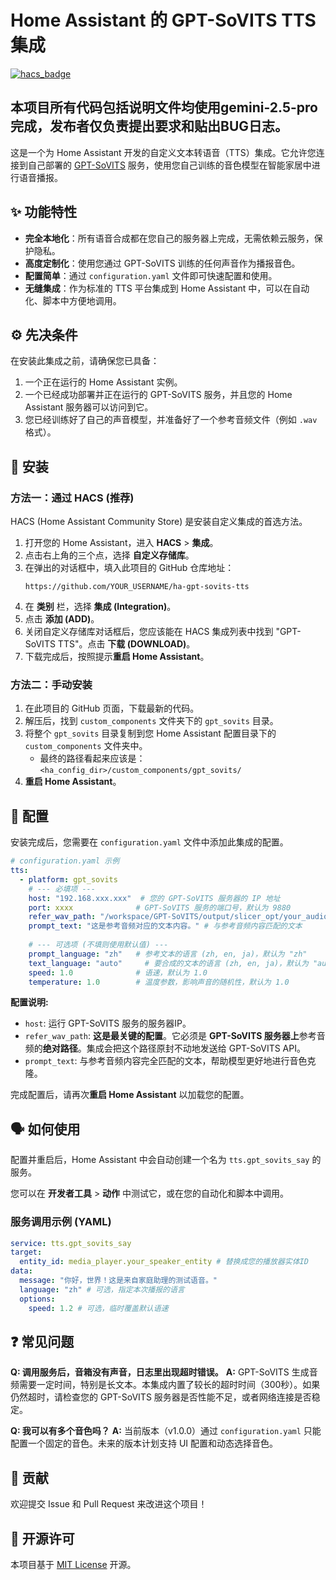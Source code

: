 # Home Assistant 的 GPT-SoVITS TTS 集成

[![hacs_badge](https://img.shields.io/badge/HACS-Custom-41BDF5.svg)](https://hacs.xyz/)

## **本项目所有代码包括说明文件均使用gemini-2.5-pro完成，发布者仅负责提出要求和贴出BUG日志。**

这是一个为 Home Assistant 开发的自定义文本转语音（TTS）集成。它允许您连接到自己部署的 [GPT-SoVITS](https://github.com/RVC-Boss/GPT-SoVITS) 服务，使用您自己训练的音色模型在智能家居中进行语音播报。

## ✨ 功能特性

- **完全本地化**：所有语音合成都在您自己的服务器上完成，无需依赖云服务，保护隐私。
- **高度定制化**：使用您通过 GPT-SoVITS 训练的任何声音作为播报音色。
- **配置简单**：通过 `configuration.yaml` 文件即可快速配置和使用。
- **无缝集成**：作为标准的 TTS 平台集成到 Home Assistant 中，可以在自动化、脚本中方便地调用。

## ⚙️ 先决条件

在安装此集成之前，请确保您已具备：

1.  一个正在运行的 Home Assistant 实例。
2.  一个已经成功部署并正在运行的 GPT-SoVITS 服务，并且您的 Home Assistant 服务器可以访问到它。
3.  您已经训练好了自己的声音模型，并准备好了一个参考音频文件（例如 `.wav` 格式）。

## 🚀 安装

### 方法一：通过 HACS (推荐)

HACS (Home Assistant Community Store) 是安装自定义集成的首选方法。

1.  打开您的 Home Assistant，进入 **HACS** > **集成**。
2.  点击右上角的三个点，选择 **自定义存储库**。
3.  在弹出的对话框中，填入此项目的 GitHub 仓库地址：
    ```
    https://github.com/YOUR_USERNAME/ha-gpt-sovits-tts
    ```
4.  在 **类别** 栏，选择 **集成 (Integration)**。
5.  点击 **添加 (ADD)**。
6.  关闭自定义存储库对话框后，您应该能在 HACS 集成列表中找到 "GPT-SoVITS TTS"。点击 **下载 (DOWNLOAD)**。
7.  下载完成后，按照提示**重启 Home Assistant**。

### 方法二：手动安装

1.  在此项目的 GitHub 页面，下载最新的代码。
2.  解压后，找到 `custom_components` 文件夹下的 `gpt_sovits` 目录。
3.  将整个 `gpt_sovits` 目录复制到您 Home Assistant 配置目录下的 `custom_components` 文件夹中。
    *   最终的路径看起来应该是：`<ha_config_dir>/custom_components/gpt_sovits/`
4.  **重启 Home Assistant**。

## 📝 配置

安装完成后，您需要在 `configuration.yaml` 文件中添加此集成的配置。

```yaml
# configuration.yaml 示例
tts:
  - platform: gpt_sovits
    # --- 必填项 ---
    host: "192.168.xxx.xxx"  # 您的 GPT-SoVITS 服务器的 IP 地址
    port: xxxx              # GPT-SoVITS 服务的端口号，默认为 9880
    refer_wav_path: "/workspace/GPT-SoVITS/output/slicer_opt/your_audio.wav" # 重要：这是位于GPT-SoVITS服务器上的参考音频的绝对路径，不是Home Assistant服务器上的路径
    prompt_text: "这是参考音频对应的文本内容。" # 与参考音频内容匹配的文本
    
    # --- 可选项 (不填则使用默认值) ---
    prompt_language: "zh"   # 参考文本的语言 (zh, en, ja)，默认为 "zh"
    text_language: "auto"     # 要合成的文本的语言 (zh, en, ja)，默认为 "auto"
    speed: 1.0              # 语速，默认为 1.0
    temperature: 1.0        # 温度参数，影响声音的随机性，默认为 1.0
```
**配置说明:**

- `host`: 运行 GPT-SoVITS 服务的服务器IP。
- `refer_wav_path`: **这是最关键的配置**。它必须是 **GPT-SoVITS 服务器上**参考音频的**绝对路径**。集成会把这个路径原封不动地发送给 GPT-SoVITS API。
- `prompt_text`: 与参考音频内容完全匹配的文本，帮助模型更好地进行音色克隆。

完成配置后，请再次**重启 Home Assistant** 以加载您的配置。

## 🗣️ 如何使用

配置并重启后，Home Assistant 中会自动创建一个名为 `tts.gpt_sovits_say` 的服务。

您可以在 **开发者工具** > **动作** 中测试它，或在您的自动化和脚本中调用。

### 服务调用示例 (YAML)

```yaml
service: tts.gpt_sovits_say
target:
  entity_id: media_player.your_speaker_entity # 替换成您的播放器实体ID
data:
  message: "你好，世界！这是来自家庭助理的测试语音。"
  language: "zh" # 可选，指定本次播报的语言
  options:
    speed: 1.2 # 可选，临时覆盖默认语速
```
## ❓ 常见问题

**Q: 调用服务后，音箱没有声音，日志里出现超时错误。**
**A:** GPT-SoVITS 生成音频需要一定时间，特别是长文本。本集成内置了较长的超时时间（300秒）。如果仍然超时，请检查您的 GPT-SoVITS 服务器是否性能不足，或者网络连接是否稳定。

**Q: 我可以有多个音色吗？**
**A:** 当前版本（v1.0.0）通过 `configuration.yaml` 只能配置一个固定的音色。未来的版本计划支持 UI 配置和动态选择音色。

## 🤝 贡献

欢迎提交 Issue 和 Pull Request 来改进这个项目！

## 📄 开源许可

本项目基于 [MIT License](LICENSE) 开源。
